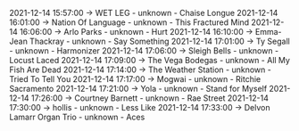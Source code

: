 2021-12-14 15:57:00 -> WET LEG - unknown - Chaise Longue
2021-12-14 16:01:00 -> Nation Of Language - unknown - This Fractured Mind
2021-12-14 16:06:00 -> Arlo Parks - unknown - Hurt
2021-12-14 16:10:00 -> Emma-Jean Thackray - unknown - Say Something
2021-12-14 17:01:00 -> Ty Segall - unknown - Harmonizer
2021-12-14 17:06:00 -> Sleigh Bells - unknown - Locust Laced
2021-12-14 17:09:00 -> The Vega Bodegas - unknown - All My Fish Are Dead
2021-12-14 17:14:00 -> The Weather Station - unknown - Tried To Tell You
2021-12-14 17:17:00 -> Mogwai - unknown - Ritchie Sacramento
2021-12-14 17:21:00 -> Yola - unknown - Stand for Myself
2021-12-14 17:26:00 -> Courtney Barnett - unknown - Rae Street
2021-12-14 17:30:00 -> hollis - unknown - Less Like
2021-12-14 17:33:00 -> Delvon Lamarr Organ Trio - unknown - Aces
